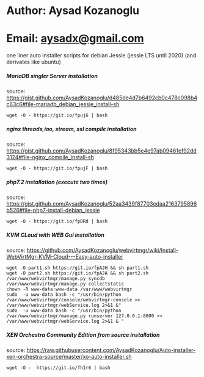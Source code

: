 # Author: Aysad Kozanoglu
# Email: aysadx@gmail.com

one liner auto installer scripts for debian Jessie (jessie LTS until 2020) (and derivates like ubuntu)

##### MariaDB singler Server installation
source: https://gist.github.com/AysadKozanoglu/d485de4d7b6492cb0c478c098b4c63c6#file-mariadb_debian_jessie_install-sh
```
wget -O - https://git.io/fpuj6 | bash
```

##### nginx threads,iao, stream, ssl compile installation
source: https://gist.github.com/AysadKozanoglu/8f95343bb5e4e97ab09461ef92dd3124#file-nginx_compile_install-sh
```
wget -O - https://git.io/fpujF | bash
```

##### php7.2 installation (execute two times)
source: https://gist.github.com/AysadKozanoglu/52aa3439f87703edaa2163795896b526#file-php7-install-debian_jessie
```
wget -O - https://git.io/fpDRd | bash
```
##### KVM CLoud with WEB Gui installation
source: https://github.com/AysadKozanoglu/webvirtmgr/wiki/Install-WebVirtMgr-KVM-Cloud---Easy-auto-installer
```
wget -O part1.sh https://git.io/fpAJH && sh part1.sh
wget -O part2.sh https://git.io/fpAJA && sh part2.sh
/var/www/webvirtmgr/manage.py syncdb
/var/www/webvirtmgr/manage.py collectstatic
chown -R www-data:www-data /var/www/webvirtmgr
sudo  -u www-data bash -c "/usr/bin/python /var/www/webvirtmgr/console/webvirtmgr-console >> /var/www/webvirtmgr/webService.log 2>&1 &" 
sudo  -u www-data bash -c "/usr/bin/python /var/www/webvirtmgr/manage.py runserver 127.0.0.1:8000 >> /var/www/webvirtmgr/webService.log 2>&1 & "
```
##### XEN Orchestra Community Edition from source installation
source: https://raw.githubusercontent.com/AysadKozanoglu/Auto-installer-xen-orchestra-source/master/xo-auto-installer.sh
```
wget -O -  https://git.io/fhIr6 | bash
```

